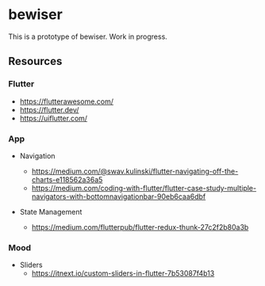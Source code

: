 # bewiser

This is a prototype of bewiser. Work in progress.

## Resources

### Flutter
* https://flutterawesome.com/
* https://flutter.dev/
* https://uiflutter.com/

### App
* Navigation
  - https://medium.com/@swav.kulinski/flutter-navigating-off-the-charts-e118562a36a5
  - https://medium.com/coding-with-flutter/flutter-case-study-multiple-navigators-with-bottomnavigationbar-90eb6caa6dbf

* State Management
  - https://medium.com/flutterpub/flutter-redux-thunk-27c2f2b80a3b

### Mood

* Sliders
  - https://itnext.io/custom-sliders-in-flutter-7b53087f4b13
